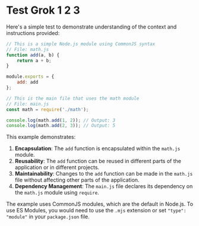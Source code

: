 # Test Grok 1 2 3

Here's a simple test to demonstrate understanding of the context and instructions provided:

```javascript
// This is a simple Node.js module using CommonJS syntax
// File: math.js
function add(a, b) {
    return a + b;
}

module.exports = {
    add: add
};

// This is the main file that uses the math module
// File: main.js
const math = require('./math');

console.log(math.add(1, 2)); // Output: 3
console.log(math.add(2, 3)); // Output: 5
```

This example demonstrates:

1. **Encapsulation**: The `add` function is encapsulated within the `math.js` module.
2. **Reusability**: The `add` function can be reused in different parts of the application or in different projects.
3. **Maintainability**: Changes to the `add` function can be made in the `math.js` file without affecting other parts of the application.
4. **Dependency Management**: The `main.js` file declares its dependency on the `math.js` module using `require`.

The example uses CommonJS modules, which are the default in Node.js. To use ES Modules, you would need to use the `.mjs` extension or set `"type": "module"` in your `package.json` file.

